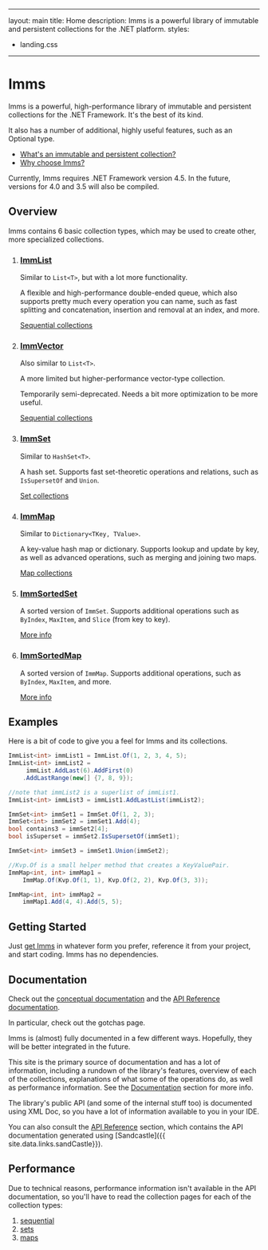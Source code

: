 ***
layout: main
title: Home
description: Imms is a powerful library of immutable and persistent collections for the .NET platform.
styles:
  - landing.css

***

# Imms
Imms is a powerful, high-performance library of immutable and persistent collections for the .NET Framework. It's the best of its kind.

It also has a number of additional, highly useful features, such as an Optional type.

* [What's an immutable and persistent collection?](/pages/WhyImmutable)
* [Why choose Imms?](/pages/WhyImms)

Currently, Imms requires .NET Framework version 4.5. In the future, versions for 4.0 and 3.5 will also be compiled.

## Overview
Imms contains 6 basic collection types, which may be used to create other, more specialized collections.

1. ### [ImmList](T:ImmList'1)
    Similar to `List<T>`, but with a lot more functionality.

	A flexible and high-performance double-ended queue, which also supports pretty much every operation you can name, such as fast splitting and concatenation, insertion and removal at an index, and more.
    
    [Sequential collections](/pages/sequential)

2. ### [ImmVector](T:ImmVector'1)
    Also similar to `List<T>`.

    A more limited but higher-performance vector-type collection.
    
    Temporarily semi-deprecated. Needs a bit more optimization to be more useful.
    
    [Sequential collections](/pages/sequential)

3. ### [ImmSet](T:ImmSet'1)
	Similar to `HashSet<T>`.

    A hash set. Supports fast set-theoretic operations and relations, such as `IsSupersetOf` and `Union`.
    
    [Set collections](/pages/sets)

4. ### [ImmMap](T:ImmMap'2)
	Similar to `Dictionary<TKey, TValue>`.

    A key-value hash map or dictionary. Supports lookup and update by key, as well as advanced operations, such as merging and joining two maps.
    
    [Map collections](/pages/maps)

5. ### [ImmSortedSet](T:ImmSortedSet'1)
	A sorted version of `ImmSet`. Supports additional operations such as `ByIndex`, `MaxItem`, and `Slice` (from key to key).
    
    [More info](/pages/sets)

6. ### [ImmSortedMap](T:ImmSortedMap'2)
	A sorted version of `ImmMap`. Supports additional operations, such as `ByIndex`, `MaxItem`, and more.

	[More info](/pages/maps)

## Examples
Here is a bit of code to give you a feel for Imms and its collections.

```csharp
ImmList<int> immList1 = ImmList.Of(1, 2, 3, 4, 5);
ImmList<int> immList2 = 
	 immList.AddLast(6).AddFirst(0)
	.AddLastRange(new[] {7, 8, 9});

//note that immList2 is a superlist of immList1.
ImmList<int> immList3 = immList1.AddLastList(immList2);

ImmSet<int> immSet1 = ImmSet.Of(1, 2, 3);
ImmSet<int> immSet2 = immSet1.Add(4);
bool contains3 = immSet2[4];
bool isSuperset = immSet2.IsSupersetOf(immSet1);

ImmSet<int> immSet3 = immSet1.Union(immSet2);

//Kvp.Of is a small helper method that creates a KeyValuePair.
ImmMap<int, int> immMap1 = 
	ImmMap.Of(Kvp.Of(1, 1), Kvp.Of(2, 2), Kvp.Of(3, 3));

ImmMap<int, int> immMap2 = 
	immMap1.Add(4, 4).Add(5, 5);

```

## Getting Started
Just [get Imms](/pages/GetImms) in whatever form you prefer, reference it from your project, and start coding. Imms has no dependencies.

## Documentation
Check out the [conceptual documentation](/pages/General) and the [API Reference documentation](/API/index).

In particular, check out the gotchas page.

Imms is (almost) fully documented in a few different ways. Hopefully, they will be better integrated in the future.

This site is the primary source of documentation and has a lot of information, including a rundown of the library's features, overview of each of the collections, explanations of what some of the operations do, as well as performance information. See the [Documentation](/pages/docs) section for more info.

The library's public API (and some of the internal stuff too) is documented using XML Doc, so you have a lot of information available to you in your IDE.

You can also consult the [API Reference](/API/index.html) section, which contains the API documentation generated using [Sandcastle]({{ site.data.links.sandCastle}}).


## Performance
Due to technical reasons, performance information isn't available in the API documentation, so you'll have to read the collection pages for each of the collection types:

1. [sequential](/pages/sequential)
2. [sets](/pages/sets)
3. [maps](/pages/maps)
